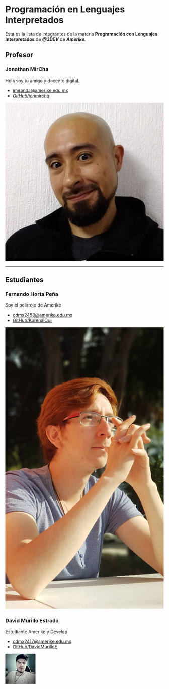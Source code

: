 # Programación en Lenguajes Interpretados

Esta es la lista de integrantes de la materia **Programación con Lenguajes Interpretados** de _**\@3DEV**_ de _**Amerike**_.

## Profesor

### Jonathan MirCha

Hola soy tu amigo y docente digital.

- [jmiranda@amerike.edu.mx](jmiranda@amerike.edu.mx)
- [_GitHub/jonmircha_](https://github.com/jonmircha)

![_Jonathan MirCha_](./img/jonmircha.jpg)

---

## Estudiantes

### Fernando Horta Peña

Soy el pelirrojo de Amerike

- [cdmx2458@amerike.edu.mx](cdmx2458@amerike.edu.mx)
- [GitHub/KurenaiOuji](https://github.com/KurenaiOuji)

![FerH](./img/FerH.jpeg)

### David Murillo Estrada

Estudiante Amerike y Develop

- [cdmx2417@amerike.edu.mx](cdmx2417@amerike.edu.mx)
- [GitHub/DavidMurilloE](https://github.com/DavidMurilloE)

![David Murillo](<img/Foto Whats.jpg>)